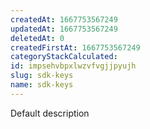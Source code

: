 ```yaml
---
createdAt: 1667753567249
updatedAt: 1667753567249
deletedAt: 0
createdFirstAt: 1667753567249
categoryStackCalculated: 
id: impsehvbpxlwzvfvgjjpyujh
slug: sdk-keys
name: sdk-keys
---
```


Default description